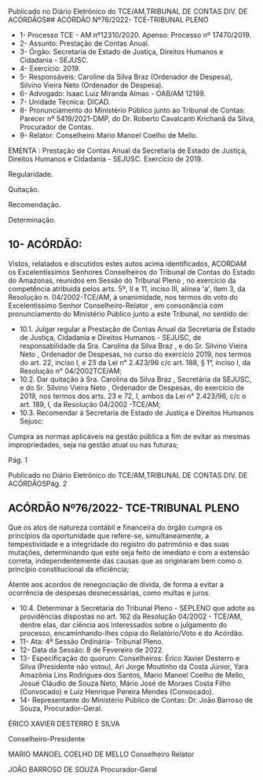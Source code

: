 Publicado  no  Diário  Eletrônico do TCE/AM,TRIBUNAL DE CONTAS DIV. DE ACÓRDÃOS## ACÓRDÃO Nº76/2022- TCE-TRIBUNAL PLENO

- 1- Processo TCE - AM nº12310/2020. Apenso: Processo nº  17470/2019.
- 2- Assunto: Prestação de Contas Anual.
- 3- Órgão: Secretaria de Estado de Justiça, Direitos Humanos e Cidadania - SEJUSC.
- 4- Exercício: 2019.
- 5- Responsáveis: Caroline  da  Silva  Braz  (Ordenador  de  Despesa),  Silvino  Vieira  Neto (Ordenador de Despesa).
- 6- Advogado: Isaac Luiz Miranda Almas - OAB/AM 12199.
- 7- Unidade Técnica: DICAD.
- 8- Pronunciamento  do  Ministério  Público  junto  ao  Tribunal  de  Contas: Parecer  nº 5419/2021-DMP, do Dr. Roberto Cavalcanti Krichanã da Silva, Procurador de Contas.
- 9- Relator: Conselheiro Mario Manoel Coelho de Mello.

EMENTA : Prestação de Contas Anual da Secretaria de Estado de Justiça, Direitos Humanos e Cidadania - SEJUSC. Exercício de 2019.

Regularidade.

Quitação.

Recomendação.

Determinação.

## 10-  ACÓRDÃO:

Vistos, relatados e discutidos estes autos acima identificados, ACORDAM os Excelentíssimos Senhores Conselheiros do Tribunal de Contas do Estado do Amazonas, reunidos em Sessão do Tribunal Pleno , no exercício da competência atribuída pelos arts. 5º, II e 11, inciso III, alínea 'a', item 3, da Resolução n. 04/2002-TCE/AM, à unanimidade, nos termos do voto do Excelentíssimo Senhor Conselheiro-Relator , em consonância com pronunciamento do Ministério Público junto a este Tribunal, no sentido de:

- 10.1. Julgar regular a Prestação de Contas Anual da Secretaria de Estado de Justiça, Cidadania e Direitos Humanos - SEJUSC, de responsabilidade da Sra. Carolina da Silva Braz , e do Sr. Silvino Vieira Neto , Ordenador de Despesas, no curso do exercício 2019, nos termos do art. 22, inciso I, e 23 da Lei n° 2.423/96 c/c art. 188, § 1°, inciso I, da Resolução n° 04/2002TCE/AM;
- 10.2. Dar quitação à Sra. Carolina da Silva Braz , Secretária da SEJUSC, e do Sr. Silvino Vieira Neto ,  Ordenador de Despesas, do exercício de 2019, nos termos dos arts. 23 e 72, I, ambos da Lei n° 2.423/96, c/c o art. 189, I, da Resolução 04/2002 -TCE/AM;
- 10.3. Recomendar à  Secretaria  de  Estado  de  Justiça  e  Direitos  Humanos  Sejusc:

Cumpra  as  normas  aplicáveis  na  gestão  pública  a  fim  de  evitar  as mesmas impropriedades, seja na gestão atual ou nas futuras;

Pág. 1

Publicado  no  Diário  Eletrônico do TCE/AM,TRIBUNAL DE CONTAS DIV. DE ACÓRDÃOSPág. 2

## ACÓRDÃO Nº76/2022- TCE-TRIBUNAL PLENO

Que  os  atos  de  natureza  contábil  e  financeira  do  órgão  cumpra  os princípios da oportunidade que refere-se, simultaneamente, a tempestividade  e  a  integridade  do  registro  do  patrimônio  e  das  suas mutações, determinando que este seja feito de imediato e com a extensão correta, independentemente das causas que as originaram bem como o princípio constitucional da eficiência;

Atente  aos  acordos  de  renegociação  de  dívida,  de  forma  a  evitar  a ocorrência de despesas desnecessárias, como multas e juros.

- 10.4. Determinar à Secretaria do Tribunal Pleno - SEPLENO que adote as providências  dispostas  no  art.  162  da  Resolução  04/2002  -  TCE/AM, dentre elas, dar ciência aos interessados sobre o julgamento do processo, encaminhando-lhes cópia do Relatório/Voto e do Acórdão.
- 11-  Ata: 4ª Sessão Ordinária- Tribunal Pleno.
- 12-  Data da Sessão: 8 de Fevereiro de 2022.
- 13-  Especificação do quorum: Conselheiros: Érico Xavier Desterro e Silva (Presidente não votou), Ari Jorge Moutinho da Costa Júnior, Yara Amazônia Lins Rodrigues dos Santos, Mario Manoel Coelho de Mello, Josué Cláudio de Souza Neto, Mário José de Moraes Costa Filho (Convocado) e Luiz Henrique Pereira Mendes (Convocado).
- 14-  Representante  do  Ministério  Público  de  Contas: Dr.  João  Barroso  de  Souza, Procurador-Geral.

ÉRICO XAVIER DESTERRO E SILVA

Conselheiro-Presidente

MARIO MANOEL COELHO DE MELLO Conselheiro Relator

JOÃO BARROSO DE SOUZA Procurador-Geral